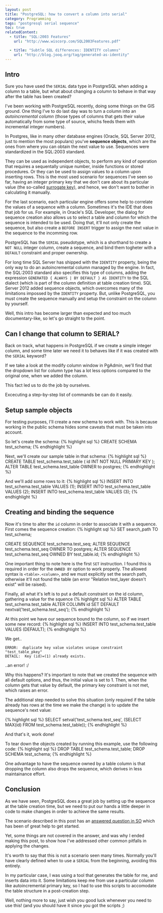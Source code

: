 ```yaml
---
layout: post
title: "PostgreSQL: how to convert a column into serial"
category: Programming
tags: "postgresql serial sequence"
toc: true
relatedContent:
  - title: "SQL:2003 Features"
    url: "http://www.wiscorp.com/SQL2003Features.pdf"

  - title: "Subtle SQL differences: IDENTITY columns"
    url: "http://blog.jooq.org/tag/generated-as-identity"
---
```

## Intro ##
Sure you have used the `SERIAL` data type in PostgreSQL when adding a column to a table, but what about changing a column to behave in that way after the table has been created? 

I've been working with PostgreSQL recently, doing some things on the GIS ground. One thing I've to do last day was to turn a column into an _autoincremental column_ (those types of columns that gets their value automatically from some type of source, whichs feeds them with incremental integer numbers).

In Postgres, like in many other database engines (Oracle, SQL Server 2012, just to mention the most populars) you've **sequence objects**, which are the ones from where you can obtain the next value to use. Sequences were standardized in the SQL:2003 standard.

They can be used as independent objects, to perform any kind of operation that requires a sequentally unique number, inside functions or stored procedures. Or they can be used to assign values to a column upon inserting rows. This is the most used scenario for sequences I've seen so far, having an integer primary key that we don't care about its particular value (the so-called [surrogate key](http://en.wikipedia.org/wiki/Surrogate_key)), and hence, we don't want to bother in calculating it manually.

For the last scenario, each particular engine offers some help to correlate the values of a sequence with a column. Sometimes it's the IDE that does that job for us. For example, in Oracle's SQL Developer, the dialog for sequence creation also allows us to select a table and column for which the sequence is intended to be used. Doing that, it'll not only create the sequence, but also create a `BEFORE INSERT` trigger to assign the next value in the sequence to the incomming row.

PostgreSQL has the `SERIAL` pseudotype, which is a shorthand to create a `NOT NULL` integer column, create a sequence, and bind them togheter with a `DEFAULT` constraint and proper ownership.

For long time SQL Server has shipped with the `IDENTITY` property, being the only way to do an autoincremental column managed by the engine. In fact, the SQL:2003 standard also specifies this type of columns, adding the expression `GENERATED { ALWAYS | BY DEFAULT } AS IDENTITY` to the SQL dialect (which is part of the column definition at table creation time). SQL Server 2012 added sequence objects, which overcomes many of the limitations impossed by the `IDENTITY` property. But, unlike PostgreSQL, you must create the sequence manually and setup the constraint on the column by yourself.

Well, this intro has become larger than expected and too much documentary-like, so let's go straight to the point.

## Can I change that column to SERIAL? ##
Back on track, what happens in PostgreSQL if we create a simple integer column, and some time later we need it to behaves like if it was created with the `SERIAL` keyword?

If we take a look at the modify column window in PgAdmin, we'll find that the dropdown list for column type has a lot less options compared to the original one, when we added the column.

This fact led us to do the job by ourselves.

Excecuting a step-by-step list of commands be can do it easily.

## Setup sample objects ##

For testing purposes, I'll create a new schema to work with. This is because working in the public schema hides some caveats that must be taken into account.

So let's create the schema:
{% highlight sql %}
CREATE SCHEMA test_schema;
{% endhighlight %}

Next, we'll create our sample table in that schema:
{% highlight sql %}
CREATE TABLE test_schema.test_table
(
    id INT NOT NULL PRIMARY KEY
);
ALTER TABLE test_schema.test_table OWNER to postgres;
{% endhighlight %}

And we'll add some rows to it:
{% highlight sql %}
INSERT INTO test_schema.test_table VALUES (1);
INSERT INTO test_schema.test_table VALUES (2);
INSERT INTO test_schema.test_table VALUES (3);
{% endhighlight %}

## Creating and binding the sequence ##

Now it's time to alter the `id` column in order to associate it with a sequence. First comes the sequence creation:
{% highlight sql %}
SET search_path TO test_schema;

CREATE SEQUENCE test_schema.test_seq;
ALTER SEQUENCE test_schema.test_seq OWNER TO postgres;
ALTER SEQUENCE test_schema.test_seq OWNED BY test_table.id;
{% endhighlight %}

One important thing to note here is the first `SET` instruction. I found this is required in order for the `OWNED BY` option to work properly. The allowed syntax is `<table>.<column>`, and we must explicitly set the search path, otherwise it'll not found the table (an error "Relation test_layer doesn't exist" will be raised).

Finally, all what it's left is to put a default constraint on the id column, gathering a value for the squence 
{% highlight sql %}
ALTER TABLE test_schema.test_table
ALTER COLUMN id SET DEFAULT nextval('test_schema.test_seq');
{% endhighlight %}

At this point we have our sequence bound to the column, so if we insert some new record:
{% highlight sql %}
INSERT INTO test_schema.test_table VALUES (DEFAULT);
{% endhighlight %}

We get..

    ERROR:  duplicate key value violates unique constraint "test_table_pkey"
    DETAIL:  Key (id)=(1) already exists.

..an error! :/

Why this happens? It's important to note that we created the sequence with all default options, and thus, the initial value is set to 1. Then, when the column gets that value by default, the primary key constraint is not met, which raises an error.

The additional step needed to solve this situation (only required if the table already has rows at the time we make the change) is to update the sequence's next value:

{% highlight sql %}
SELECT setval('test_schema.test_seq', (SELECT MAX(id) FROM test_schema.test_table));
{% endhighlight %}

And that's it, work done!

To tear down the objects created by running this example, use the following code:
{% highlight sql %}
DROP TABLE test_schema.test_table;
DROP SCHEMA test_schema;
{% endhighlight %}

One advantage to have the sequence owned by a table column is that dropping the column also drops the sequence, which derives in less maintainance effort.

## Conclusion ##
As we have seen, PostgreSQL does a great job by setting up the sequence at the table creation time, but we need to put our hands a little deeper in code to make changes in order to achieve the same results.

The scenario described in this post has an [answered question in SO](http://stackoverflow.com/questions/9490014/adding-serial-to-existing-column-in-postgres "Related SO Question") which has been of great help to get started.

Yet, some things are not covered in the answer, and was why I ended making this post, to show how I've addressed other common pitfalls in applying the changes.

It's worth to say that this is not a scenario seen many times. Normally you'll have clearly defined when to use a `SERIAL` from the beginning, avoiding this entirely.

In my particular case, I was using a tool that generates the table for me, and inserts data into it. Some limitations keep me from use a particular column like autoincremental primary key, so I had to use this scripts to accomodate the table structure in a post-creation step.

Well, nothing more to say, just wish you good luck whenever you need to use this!
(and you should have it since you got the scripts ;)